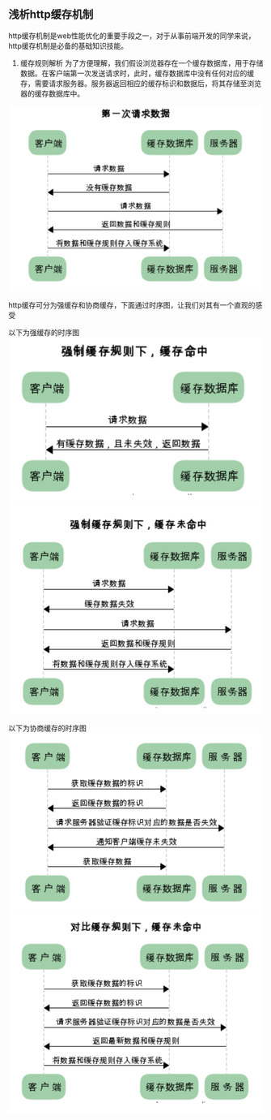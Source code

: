 ## 浅析http缓存机制
http缓存机制是web性能优化的重要手段之一，对于从事前端开发的同学来说，http缓存机制是必备的基础知识技能。

1. 缓存规则解析
  为了方便理解，我们假设浏览器存在一个缓存数据库，用于存储数据。在客户端第一次发送请求时，此时，缓存数据库中没有任何对应的缓存，需要请求服务器。服务器返回相应的缓存标识和数据后，将其存储至浏览器的缓存数据库中。
  
  ![客户端第一次请求数据](https://github.com/yzbest111/Network/blob/dev/images/http1.png)
  
  http缓存可分为强缓存和协商缓存，下面通过时序图，让我们对其有一个直观的感受
  
  以下为强缓存的时序图
  ![强缓存，缓存命中](https://github.com/yzbest111/Network/blob/dev/images/http强缓存命中.png)
  ![强缓存，缓存未命中](https://github.com/yzbest111/Network/blob/dev/images/http强缓存未命中.png)
  
  以下为协商缓存的时序图
  ![协商缓存，缓存命中](https://github.com/yzbest111/Network/blob/dev/images/协商缓存命中.png)
  ![协商缓存，缓存未命中](https://github.com/yzbest111/Network/blob/dev/images/协商缓存未命中.png)
